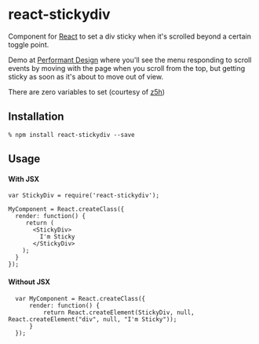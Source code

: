 # react-stickydiv

Component for [React][1] to set a div sticky when it's scrolled beyond a certain toggle point. 

Demo at [Performant Design][2] where you'll see the menu responding to scroll events by moving with the page when you scroll from the top, but getting sticky as soon as it's about to move out of view.

There are zero variables to set (courtesy of [z5h][4])

## Installation

    % npm install react-stickydiv --save

## Usage


#### With JSX

    var StickyDiv = require('react-stickydiv');

    MyComponent = React.createClass({
      render: function() {
         return (
           <StickyDiv>
           	 I'm Sticky
           </StickyDiv>
        );
      }
    });

#### Without JSX

      var MyComponent = React.createClass({
          render: function() {
              return React.createElement(StickyDiv, null, React.createElement("div", null, "I'm Sticky"));
          }
      });



[1]: https://facebook.github.io/react/
[2]: http://performantdesign.herokuapp.com/
[3]: https://github.com/svenanders/react-stickydiv/issues/1
[4]: https://gist.github.com/z5h/d95304d8d8e1fb6d0619
